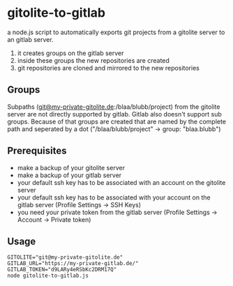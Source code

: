 # gitolite-to-gitlab

a node.js script to automatically exports git projects from a gitolite server to an gitlab server.

1.  it creates groups on the gitlab server
2.  inside these groups the new repositories are created
3.  git repositories are cloned and mirrored to the new repositories

## Groups

Subpaths (git@my-private-gitolite.de:/blaa/blubb/project) from the gitolite server are not directly supported by gitlab.
Gitlab also doesn't support sub groups.
Because of that groups are created that are named by the complete path and seperated by a dot ("/blaa/blubb/project" -> group: "blaa.blubb")

## Prerequisites

-   make a backup of your gitolite server
-   make a backup of your gitlab server
-   your default ssh key has to be associated with an account on the gitolite server
-   your default ssh key has to be associated with your account on the gitlab server (Profile Settings -> SSH Keys)
-   you need your private token from the gitlab server (Profile Settings -> Account -> Private token)

## Usage

    GITOLITE="git@my-private-gitolite.de"
    GITLAB_URL="https://my-private-gitlab.de/"
    GITLAB_TOKEN="d9LARy4eRSbKc2DRM17Q"
    node gitolite-to-gitlab.js
